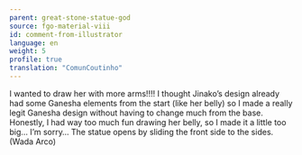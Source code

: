 ```yaml
---
parent: great-stone-statue-god
source: fgo-material-viii
id: comment-from-illustrator
language: en
weight: 5
profile: true
translation: "ComunCoutinho"
---
```


I wanted to draw her with more arms!!!! I thought Jinako’s design already had some Ganesha elements from the start (like her belly) so I made a really legit Ganesha design without having to change much from the base. Honestly, I had way too much fun drawing her belly, so I made it a little too big… I’m sorry… The statue opens by sliding the front side to the sides. (Wada Arco)
